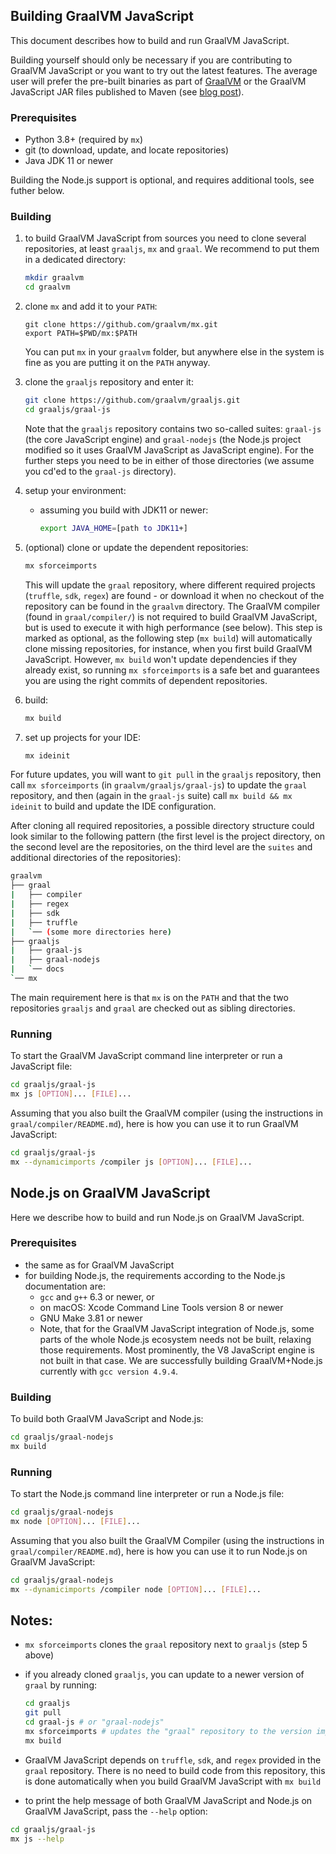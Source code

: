 ## Building GraalVM JavaScript

This document describes how to build and run GraalVM JavaScript.

Building yourself should only be necessary if you are contributing to GraalVM JavaScript or you want to try out the latest features.
The average user will prefer the pre-built binaries as part of [GraalVM](http://www.graalvm.org/downloads/) or the GraalVM JavaScript JAR files published to Maven (see [blog post](https://medium.com/graalvm/graalvms-javascript-engine-on-jdk11-with-high-performance-3e79f968a819)).

### Prerequisites

* Python 3.8+ (required by `mx`)
* git (to download, update, and locate repositories)
* Java JDK 11 or newer

Building the Node.js support is optional, and requires additional tools, see futher below.

### Building

1. to build GraalVM JavaScript from sources you need to clone several repositories, at least `graaljs`, `mx` and `graal`. We recommend to put them in a dedicated directory:
    ```bash
    mkdir graalvm
    cd graalvm
    ```

2. clone `mx` and add it to your `PATH`:
    ```
    git clone https://github.com/graalvm/mx.git
    export PATH=$PWD/mx:$PATH
    ```
    You can put `mx` in your `graalvm` folder, but anywhere else in the system is fine as you are putting it on the `PATH` anyway.

3. clone the `graaljs` repository and enter it:
    ```bash
    git clone https://github.com/graalvm/graaljs.git
    cd graaljs/graal-js
    ```
    Note that the `graaljs` repository contains two so-called suites: `graal-js` (the core JavaScript engine) and `graal-nodejs` (the Node.js project modified so it uses GraalVM JavaScript as JavaScript engine).
    For the further steps you need to be in either of those directories (we assume you cd'ed to the `graal-js` directory).

4. setup your environment:
    - assuming you build with JDK11 or newer:
        ```bash
        export JAVA_HOME=[path to JDK11+]
        ```
5. (optional) clone or update the dependent repositories:
    ```bash
    mx sforceimports
    ```
    This will update the `graal` repository, where different required projects (`truffle`, `sdk`, `regex`) are found - or download it when no checkout of the repository can be found in the `graalvm` directory.
    The GraalVM compiler (found in `graal/compiler/`) is not required to build GraalVM JavaScript, but is used to execute it with high performance (see below).
    This step is marked as optional, as the following step (`mx build`) will automatically clone missing repositories, for instance, when you first build GraalVM JavaScript.
    However, `mx build` won't update dependencies if they already exist, so running `mx sforceimports` is a safe bet and guarantees you are using the right commits of dependent repositories.

6. build:
    ```bash
    mx build
    ```

7. set up projects for your IDE:
   ```bash
   mx ideinit
   ```

For future updates, you will want to `git pull` in the `graaljs` repository, then call `mx sforceimports` (in `graalvm/graaljs/graal-js`) to update the `graal` repository, and then (again in the `graal-js` suite) call `mx build && mx ideinit` to build and update the IDE configuration.

After cloning all required repositories, a possible directory structure could look similar to the following pattern (the first level is the project directory, on the second level are the repositories, on the third level are the `suites` and additional directories of the repositories):
```bash
graalvm
├── graal
|   ├── compiler
|   ├── regex
|   ├── sdk
|   ├── truffle
|   `── (some more directories here)
├── graaljs
|   ├── graal-js
|   ├── graal-nodejs
|   `── docs
`── mx
```
The main requirement here is that `mx` is on the `PATH` and that the two repositories `graaljs` and `graal` are checked out as sibling directories.


### Running

To start the GraalVM JavaScript command line interpreter or run a JavaScript file:
```bash
cd graaljs/graal-js
mx js [OPTION]... [FILE]...
```

Assuming that you also built the GraalVM compiler (using the instructions in `graal/compiler/README.md`), here is how you can use it to run GraalVM JavaScript:
```bash
cd graaljs/graal-js
mx --dynamicimports /compiler js [OPTION]... [FILE]...
```


## Node.js on GraalVM JavaScript

Here we describe how to build and run Node.js on GraalVM JavaScript.


### Prerequisites

* the same as for GraalVM JavaScript
* for building Node.js, the requirements according to the Node.js documentation are:
  * `gcc` and `g++` 6.3 or newer, or
  * on macOS: Xcode Command Line Tools version 8 or newer
  * GNU Make 3.81 or newer
  * Note, that for the GraalVM JavaScript integration of Node.js, some parts of the whole Node.js ecosystem needs not be built, relaxing those requirements. Most prominently, the V8 JavaScript engine is not built in that case. We are successfully building GraalVM+Node.js currently with `gcc version 4.9.4`.


### Building

To build both GraalVM JavaScript and Node.js:
```bash
cd graaljs/graal-nodejs
mx build
```


### Running

To start the Node.js command line interpreter or run a Node.js file:
```bash
cd graaljs/graal-nodejs
mx node [OPTION]... [FILE]...
```

Assuming that you also built the GraalVM Compiler (using the instructions in `graal/compiler/README.md`), here is how you can use it to run Node.js on GraalVM JavaScript:
```bash
cd graaljs/graal-nodejs
mx --dynamicimports /compiler node [OPTION]... [FILE]...
```


## Notes:

- `mx sforceimports` clones the `graal` repository next to `graaljs` (step 5 above)

- if you already cloned `graaljs`, you can update to a newer version of `graal` by running:
    ```bash
    cd graaljs
    git pull
    cd graal-js # or "graal-nodejs"
    mx sforceimports # updates the "graal" repository to the version imported by the current suite
    mx build
    ```

- GraalVM JavaScript depends on `truffle`, `sdk`, and `regex` provided in the `graal` repository. There is no need to build code from this repository, this is done automatically when you build GraalVM JavaScript with `mx build`

- to print the help message of both GraalVM JavaScript and Node.js on GraalVM JavaScript, pass the `--help` option:
```bash
cd graaljs/graal-js
mx js --help
```

